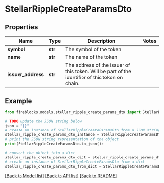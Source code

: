 # StellarRippleCreateParamsDto


## Properties

Name | Type | Description | Notes
------------ | ------------- | ------------- | -------------
**symbol** | **str** | The symbol of the token | 
**name** | **str** | The name of the token | 
**issuer_address** | **str** | The address of the issuer of this token. Will be part of the identifier of this token on chain. | 

## Example

```python
from fireblocks.models.stellar_ripple_create_params_dto import StellarRippleCreateParamsDto

# TODO update the JSON string below
json = "{}"
# create an instance of StellarRippleCreateParamsDto from a JSON string
stellar_ripple_create_params_dto_instance = StellarRippleCreateParamsDto.from_json(json)
# print the JSON string representation of the object
print(StellarRippleCreateParamsDto.to_json())

# convert the object into a dict
stellar_ripple_create_params_dto_dict = stellar_ripple_create_params_dto_instance.to_dict()
# create an instance of StellarRippleCreateParamsDto from a dict
stellar_ripple_create_params_dto_from_dict = StellarRippleCreateParamsDto.from_dict(stellar_ripple_create_params_dto_dict)
```
[[Back to Model list]](../README.md#documentation-for-models) [[Back to API list]](../README.md#documentation-for-api-endpoints) [[Back to README]](../README.md)


